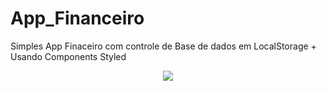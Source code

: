 # App_Financeiro
<p> Simples App Finaceiro com controle de Base de dados em LocalStorage + Usando Components Styled </p>
<div align="center">
<img src="https://user-images.githubusercontent.com/93283509/213568292-88d8b4fe-f135-48c1-9600-2f4248799ced.png" >
</div>
